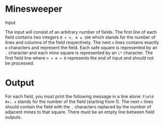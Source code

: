 # Minesweeper

Input

The input will consist of an arbitrary number of fields.
The first line of each field contains two integers `0 < n, m ≤ 100` which stands for the number of lines and columns of the field respectively.
The next `n` lines contains exactly `m` characters and represent the field.
Each safe square is represented by an `.` character and each mine square is represented by an `\*` character.
The first field line where `n = m = 0` represents the end of input and should not be processed.

# Output

For each field, you must print the following message in a line alone: `Field #x:`.
`x` stands for the number of the field (starting from 1).
The next `n` lines should contain the field with the `.` characters replaced by the number of adjacent mines to that square.
There must be an empty line between field outputs.
